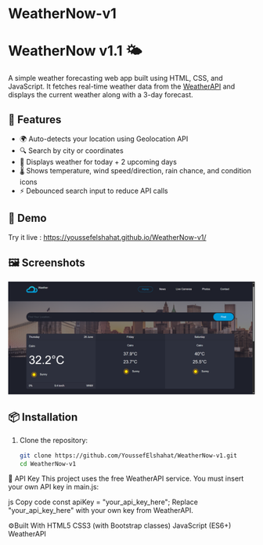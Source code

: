 # WeatherNow-v1

# WeatherNow v1.1 🌤️

A simple weather forecasting web app built using HTML, CSS, and JavaScript. It fetches real-time weather data from the [WeatherAPI](https://www.weatherapi.com/) and displays the current weather along with a 3-day forecast.

## 🚀 Features

- 🌍 Auto-detects your location using Geolocation API
- 🔍 Search by city or coordinates
- 📅 Displays weather for today + 2 upcoming days
- 🌡️ Shows temperature, wind speed/direction, rain chance, and condition icons
- ⚡ Debounced search input to reduce API calls

## 🧪 Demo

Try it live : https://youssefelshahat.github.io/WeatherNow-v1/

## 🖼️ Screenshots

![WeatherNow Screenshot](./image/WeatherNow.png)

## 📦 Installation

1. Clone the repository:
   ```bash
   git clone https://github.com/YoussefElshahat/WeatherNow-v1.git
   cd WeatherNow-v1
   ```

🔑 API Key
This project uses the free WeatherAPI service. You must insert your own API key in main.js:

js Copy code
const apiKey = "your_api_key_here";
Replace "your_api_key_here" with your own key from WeatherAPI.

⚙️Built With
HTML5
CSS3 (with Bootstrap classes)
JavaScript (ES6+)
WeatherAPI
